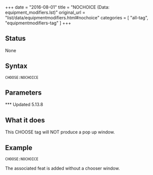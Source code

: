 +++
date = "2016-08-01"
title = "NOCHOICE (Data: equipment_modifiers.lst)"
original_url = "list/data/equipmentmodifiers.html#nochoice"
categories = [ "all-tag", "equipmentmodifiers-tag" ]
+++

## Status

None

## Syntax

`CHOOSE:NOCHOICE`

## Parameters




<span id="nochoice"></span> \*\*\* Updated 5.13.8

What it does
------------

This CHOOSE tag will NOT produce a pop up window.

Example
-------

`CHOOSE:NOCHOICE`

The associated feat is added without a chooser window.

